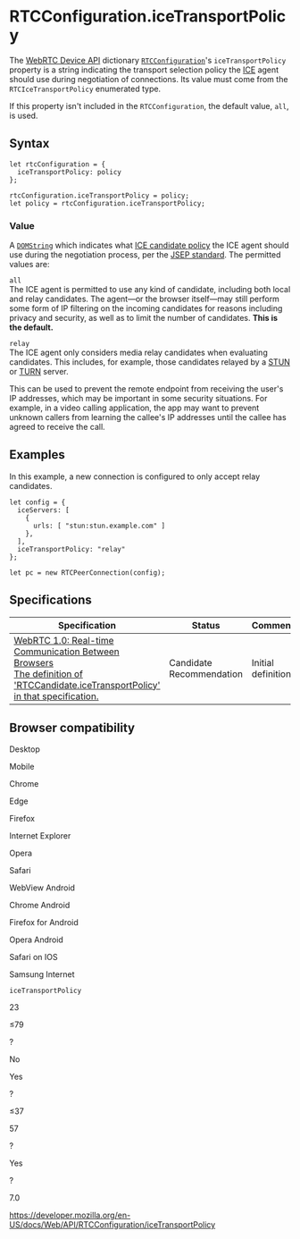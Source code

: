 # RTCConfiguration.iceTransportPolicy

The [WebRTC Device API](../webrtc_api) dictionary [`RTCConfiguration`](../rtcconfiguration)'s `iceTransportPolicy` property is a string indicating the transport selection policy the [ICE](https://developer.mozilla.org/en-US/docs/Glossary/ICE) agent should use during negotiation of connections. Its value must come from the <span class="page-not-created">`RTCIceTransportPolicy`</span> enumerated type.

If this property isn't included in the `RTCConfiguration`, the default value, `all`, is used.

## Syntax

    let rtcConfiguration = {
      iceTransportPolicy: policy
    };

    rtcConfiguration.iceTransportPolicy = policy;
    let policy = rtcConfiguration.iceTransportPolicy;

### Value

A [`DOMString`](../domstring) which indicates what [ICE candidate policy](https://rtcweb-wg.github.io/jsep/#rfc.section.3.5.3) the ICE agent should use during the negotiation process, per the [JSEP standard](https://rtcweb-wg.github.io/jsep/). The permitted values are:

`all`  
The ICE agent is permitted to use any kind of candidate, including both local and relay candidates. The agent—or the browser itself—may still perform some form of IP filtering on the incoming candidates for reasons including privacy and security, as well as to limit the number of candidates. **This is the default.**

`relay`  
The ICE agent only considers media relay candidates when evaluating candidates. This includes, for example, those candidates relayed by a [STUN](https://developer.mozilla.org/en-US/docs/Glossary/STUN) or [TURN](https://developer.mozilla.org/en-US/docs/Glossary/TURN) server.

This can be used to prevent the remote endpoint from receiving the user's IP addresses, which may be important in some security situations. For example, in a video calling application, the app may want to prevent unknown callers from learning the callee's IP addresses until the callee has agreed to receive the call.

## Examples

In this example, a new connection is configured to only accept relay candidates.

    let config = {
      iceServers: [
        {
          urls: [ "stun:stun.example.com" ]
        },
      ],
      iceTransportPolicy: "relay"
    };

    let pc = new RTCPeerConnection(config);

## Specifications

<table><thead><tr class="header"><th>Specification</th><th>Status</th><th>Comment</th></tr></thead><tbody><tr class="odd"><td><a href="https://w3c.github.io/webrtc-pc/#dom-rtcconfiguration-icetransportpolicy">WebRTC 1.0: Real-time Communication Between Browsers<br />
<span class="small">The definition of 'RTCCandidate.iceTransportPolicy' in that specification.</span></a></td><td><span class="spec-cr">Candidate Recommendation</span></td><td>Initial definition.</td></tr></tbody></table>

## Browser compatibility

Desktop

Mobile

Chrome

Edge

Firefox

Internet Explorer

Opera

Safari

WebView Android

Chrome Android

Firefox for Android

Opera Android

Safari on IOS

Samsung Internet

`iceTransportPolicy`

23

≤79

?

No

Yes

?

≤37

57

?

Yes

?

7.0

<a href="https://developer.mozilla.org/en-US/docs/Web/API/RTCConfiguration/iceTransportPolicy" class="_attribution-link">https://developer.mozilla.org/en-US/docs/Web/API/RTCConfiguration/iceTransportPolicy</a>
